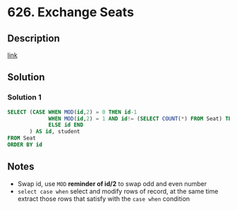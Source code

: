 # 626. Exchange Seats

## Description

[link](https://leetcode.com/problems/exchange-seats/)


## Solution
### Solution 1
```SQL
SELECT (CASE WHEN MOD(id,2) = 0 THEN id-1
             WHEN MOD(id,2) = 1 AND id!= (SELECT COUNT(*) FROM Seat) THEN id+1
             ELSE id END
       ) AS id, student
FROM Seat
ORDER BY id
```

## Notes

- Swap id, use ```MOD``` **reminder of id/2** to swap odd and even number
- ```select case when```  select and modify rows of record, at the same time extract those rows that satisfy with the ```case when``` condition
